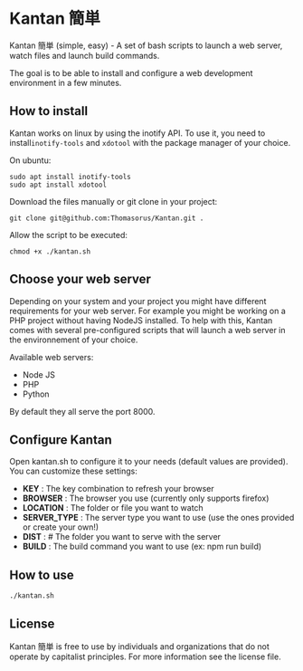 # Kantan 簡単

Kantan 簡単 (simple, easy) - A set of bash scripts to launch a web server, watch files and launch build commands.

The goal is to be able to install and configure a web development environment in a few minutes.

## How to install

Kantan works on linux by using the inotify API. To use it, you need to install`inotify-tools` and `xdotool` with the package manager of your choice.

On ubuntu:

```
sudo apt install inotify-tools
sudo apt install xdotool 
```

Download the files manually or git clone in your project:

```
git clone git@github.com:Thomasorus/Kantan.git .
```

Allow the script to be executed:
```
chmod +x ./kantan.sh
```

## Choose your web server

Depending on your system and your project you might have different requirements for your web server. For example you might be working on a PHP project without having NodeJS installed. To help with this, Kantan comes with several pre-configured scripts that will launch a web server in the environnement of your choice.

Available web servers:

- Node JS
- PHP
- Python

By default they all serve the port 8000.

## Configure Kantan

Open kantan.sh to configure it to your needs (default values are provided). You can customize these settings:

- **KEY** : The key combination to refresh your browser
- **BROWSER** : The browser you use (currently only supports firefox)
- **LOCATION** : The folder or file you want to watch
- **SERVER_TYPE** : The server type you want to use (use the ones provided or create your own!)
- **DIST** : # The folder you want to serve with the server
- **BUILD** : The build command you want to use (ex: npm run build)

## How to use

`./kantan.sh`

## License

Kantan 簡単 is free to use by individuals and organizations that do not operate by capitalist principles. For more information see the license file.